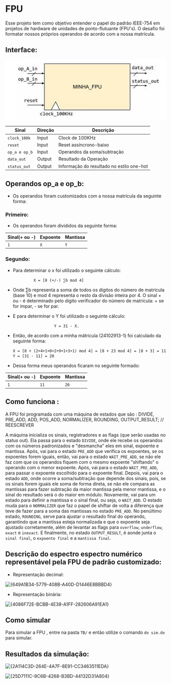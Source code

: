 # FPU
Esse projeto tem como objetivo entender o papel do padrão IEEE-754 em projetos de hardware de unidades de ponto-flutuante (FPU's). O desafio foi formatar nossos próprios operandos de acordo com a nossa matrícula.

## Interface:

![alt text]({3D7B944B-E27B-4AC6-AD61-527C23A21FD7}.png)

|    **Sinal**   |   **Direção**   |                 **Descrição**                |
|----------------|-----------------|----------------------------------------------|
|  `clock_100k`  |      Input      |   Clock de 100KHz                            | 
|  `reset`       |      Input      |   Reset assíncrono-baixo                     |
|  `op_a e op_b` |      Input      |   Operandos da soma/subtração                | 
|  `data_out`    |      Output     |   Resultado da Operação                      | 
|  `status_out`  |      Output     |   Informação do resultado no estilo one-hot  | 

## Operandos op_a e op_b:
- Os operandos foram customizados com a nossa matrícula da seguinte forma:

### Primeiro: 
- Os operandos foram divididos da seguinte forma:

| **Sinal(+ ou -)** |  **Expoente**   |   **Mantissa**   |   
|-------------------|-----------------|------------------|
|        `1`        |       `X`       |       `Y`        | 

### Segundo:

- Para determinar o x foi utilizado o seguinte cálculo:

               X = [8 (+/-) ∑b mod 4] 
  
- Onde ∑b representa a soma de todos os dígitos do número de matrícula (base 10) e mod 4 
representa o resto da divisão inteira por 4. O sinal + ou - é determinado pelo dígito 
verificador do número de matrícula: + se for ímpar, - se for par.

- E para determinar o Y foi utilizado o seguinte cálculo:

                        Y = 31 - X.

- Então, de acordo com a minha mátricula (24102913-1) foi calculado da seguinte forma:

      X = [8 + (2+4+1+0+2+9+1+3+1) mod 4] = [8 + 23 mod 4] = [8 + 3] = 11
      Y = [31 - 11] = 20
  
- Dessa forma meus operandos ficaram no seguinte formado:

| **Sinal(+ ou -)** |  **Expoente**   |   **Mantissa**   |   
|-------------------|-----------------|------------------|
|        `1`        |       `11`      |       `20`       | 

## Como funciona :

A FPU foi programada com uma máquina de estados que são :  DIVIDE, PRE_ADD, ADD, POS_ADD, NORMALIZER, ROUNDING, OUTPUT_RESULT; // REESCREVER

A máquina inicializa os sinais, registradores e as flags (que serão usadas no status out). Ela passa para o estado `DIVIDE`, onde ele recebe os operandos com os números padronizados e "desmancha" eles em sinal, expoente e mantissa. Após, vai para o estado `PRE_ADD` que verifica os expoentes, se os expoentes forem iguais, então, vai para o estado `WAIT_PRE_ADD`, se não ele faz com que os operandos fiquem com o mesmo expoente "shiftando" o operando com o menor expoente. Após, vai para o estado `WAIT_PRE_ADD`, para passar o expoente escolhido para o expoente final. Depois, vai para o estado `ADD`, onde ocorre a soma/subtração que depende dos sinais, pois, se os sinais forem iguais ele soma de forma direta, se não ele compara as mantissas para fazer subtração da maior mantissa pela menor mantissa, e o sinal do resultado será o do maior em módulo. Novamente, vai para um estado para definir a mantissa e o sinal final, ou seja, o `WAIT_ADD`. O estado muda para o `NORMALIZER` que faz o papel de shiftar de volta a diferença que teve de fazer para a soma das mantissas no estado `PRE_ADD`. No penúltimo estado, `ROUNDING`, serve para ajustar o resultado final do operando, garantindo que a mantissa esteja normalizada e que o expoente seja ajustado corretamente, além de levantar as flags para `overflow`, `underflow`, `exact` e `inexact`. E finalmente, no estado `OUTPUT_RESULT`, é aonde junta o `sinal final`, o `expoente final` e a `mantissa final`.

## Descrição do espectro espectro numérico representável pela FPU de padrão customizado:

- Representação decimal:
  
![{649A1B34-5779-408B-A40D-D1446E8BBBD4}](https://github.com/user-attachments/assets/3e8d6d97-fe05-479f-bb74-292a14b93585)


- Representação binária:                          

![{4086F72E-BCBB-4E38-A1FF-282606A91EA1}](https://github.com/user-attachments/assets/8e39e370-c928-4db0-89a5-33236dfcb6b0)



## Como simular
Para simular a FPU , entre na pasta `TB/` e então utilize o comando `do sim.do` para simular. 

## Resultados da simulação:

![{2A114C3D-264E-4A7F-8E91-CC3463511EDA}](https://github.com/user-attachments/assets/1a989d57-b6eb-4bc4-a6a3-be712a9d41c2)


![{25D7111C-9C6B-4268-B3BD-44132D31A804}](https://github.com/user-attachments/assets/7e451caf-259e-45ae-8fa7-f4db53c46b8c)





